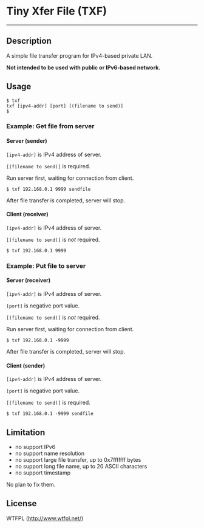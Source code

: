 # Tiny Xfer File (TXF)

---
## Description

A simple file transfer program for IPv4-based private LAN.

**Not intended to be used with public or IPv6-based network.**


## Usage

```
$ txf
txf [ipv4-addr] [port] [(filename to send)]
$
```

### Example: Get file from server

#### Server (sender)

`[ipv4-addr]` is IPv4 address of server.

`[(filename to send)]` is required.

Run server first, waiting for connection from client.

```
$ txf 192.168.0.1 9999 sendfile
```

After file transfer is completed, server will stop.

#### Client (receiver)

`[ipv4-addr]` is IPv4 address of server.

`[(filename to send)]` is *not* required.


```
$ txf 192.168.0.1 9999
```

### Example: Put file to server

#### Server (receiver)

`[ipv4-addr]` is IPv4 address of server.

`[port]` is negative port value.

`[(filename to send)]` is *not* required.


Run server first, waiting for connection from client.

```
$ txf 192.168.0.1 -9999
```

After file transfer is completed, server will stop.

#### Client (sender)

`[ipv4-addr]` is IPv4 address of server.

`[port]` is negative port value.

`[(filename to send)]` is required.

```
$ txf 192.168.0.1 -9999 sendfile
```

## Limitation

- no support IPv6
- no support name resolution
- no support large file transfer, up to 0x7fffffff bytes
- no support long file name, up to 20 ASCII characters
- no support timestamp

No plan to fix them.

## License

WTFPL (http://www.wtfpl.net/)
